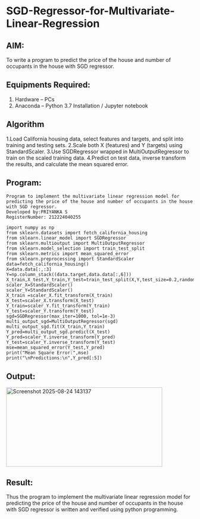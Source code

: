 # SGD-Regressor-for-Multivariate-Linear-Regression

## AIM:
To write a program to predict the price of the house and number of occupants in the house with SGD regressor.

## Equipments Required:
1. Hardware – PCs
2. Anaconda – Python 3.7 Installation / Jupyter notebook

## Algorithm
1.Load California housing data, select features and targets, and split into training and testing sets.
2.Scale both X (features) and Y (targets) using StandardScaler.
3.Use SGDRegressor wrapped in MultiOutputRegressor to train on the scaled training data.
4.Predict on test data, inverse transform the results, and calculate the mean squared error.

## Program:
```
Program to implement the multivariate linear regression model for predicting the price of the house and number of occupants in the house with SGD regressor.
Developed by:PRIYANKA S 
RegisterNumber: 212224040255 

import numpy as np
from sklearn.datasets import fetch_california_housing
from sklearn.linear_model import SGDRegressor
from sklearn.multioutput import MultiOutputRegressor
from sklearn.model_selection import train_test_split
from sklearn.metrics import mean_squared_error
from sklearn.preprocessing import StandardScaler
data=fetch_california_housing()
X=data.data[:,:3]
Y=np.column_stack((data.target,data.data[:,6]))
X_train,X_test,Y_train,Y_test=train_test_split(X,Y,test_size=0.2,random_state=42)
scaler_X=StandardScaler()
scaler_Y=StandardScaler()
X_train =scaler_X.fit_transform(X_train)
X_test=scaler_X.transform(X_test)
Y_train=scaler_Y.fit_transform(Y_train)
Y_test=scaler_Y.transform(Y_test)
sgd=SGDRegressor(max_iter=1000, tol=1e-3)
multi_output_sgd=MultiOutputRegressor(sgd)
multi_output_sgd.fit(X_train,Y_train)
Y_pred=multi_output_sgd.predict(X_test)
Y_pred=scaler_Y.inverse_transform(Y_pred)
Y_test=scaler_Y.inverse_transform(Y_test)
mse=mean_squared_error(Y_test,Y_pred)
print("Mean Square Error:",mse)
print("\nPredictions:\n",Y_pred[:5])
```

## Output:

<img width="419" height="213" alt="Screenshot 2025-08-24 143137" src="https://github.com/user-attachments/assets/c3e14144-7107-4e46-8da0-f4d2c30b98ce" />



## Result:
Thus the program to implement the multivariate linear regression model for predicting the price of the house and number of occupants in the house with SGD regressor is written and verified using python programming.
